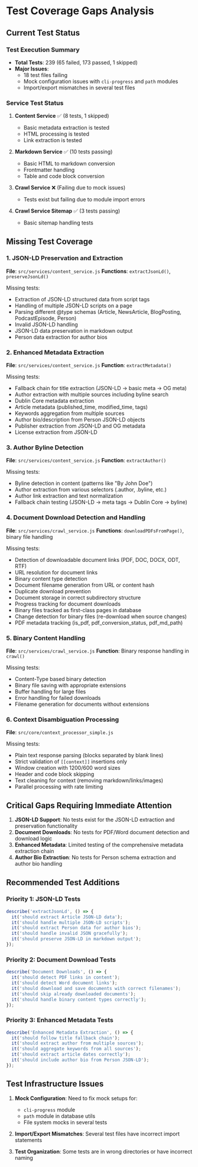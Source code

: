 # Test Coverage Gaps Analysis

## Current Test Status

### Test Execution Summary

- **Total Tests**: 239 (65 failed, 173 passed, 1 skipped)
- **Major Issues**:
  - 18 test files failing
  - Mock configuration issues with `cli-progress` and `path` modules
  - Import/export mismatches in several test files

### Service Test Status

1. **Content Service** ✅ (8 tests, 1 skipped)
   - Basic metadata extraction is tested
   - HTML processing is tested
   - Link extraction is tested

2. **Markdown Service** ✅ (10 tests passing)
   - Basic HTML to markdown conversion
   - Frontmatter handling
   - Table and code block conversion

3. **Crawl Service** ❌ (Failing due to mock issues)
   - Tests exist but failing due to module import errors
4. **Crawl Service Sitemap** ✅ (3 tests passing)
   - Basic sitemap handling tests

## Missing Test Coverage

### 1. JSON-LD Preservation and Extraction

**File**: `src/services/content_service.js` **Functions**: `extractJsonLd()`, `preserveJsonLd()`

Missing tests:

- Extraction of JSON-LD structured data from script tags
- Handling of multiple JSON-LD scripts on a page
- Parsing different @type schemas (Article, NewsArticle, BlogPosting, PodcastEpisode, Person)
- Invalid JSON-LD handling
- JSON-LD data preservation in markdown output
- Person data extraction for author bios

### 2. Enhanced Metadata Extraction

**File**: `src/services/content_service.js` **Function**: `extractMetadata()`

Missing tests:

- Fallback chain for title extraction (JSON-LD → basic meta → OG meta)
- Author extraction with multiple sources including byline search
- Dublin Core metadata extraction
- Article metadata (published_time, modified_time, tags)
- Keywords aggregation from multiple sources
- Author bio/description from Person JSON-LD objects
- Publisher extraction from JSON-LD and OG metadata
- License extraction from JSON-LD

### 3. Author Byline Detection

**File**: `src/services/content_service.js` **Function**: `extractAuthor()`

Missing tests:

- Byline detection in content (patterns like "By John Doe")
- Author extraction from various selectors (.author, .byline, etc.)
- Author link extraction and text normalization
- Fallback chain testing (JSON-LD → meta tags → Dublin Core → byline)

### 4. Document Download Detection and Handling

**File**: `src/services/crawl_service.js` **Functions**: `downloadPDFsFromPage()`, binary file handling

Missing tests:

- Detection of downloadable document links (PDF, DOC, DOCX, ODT, RTF)
- URL resolution for document links
- Binary content type detection
- Document filename generation from URL or content hash
- Duplicate download prevention
- Document storage in correct subdirectory structure
- Progress tracking for document downloads
- Binary files tracked as first-class pages in database
- Change detection for binary files (re-download when source changes)
- PDF metadata tracking (is_pdf, pdf_conversion_status, pdf_md_path)

### 5. Binary Content Handling

**File**: `src/services/crawl_service.js` **Function**: Binary response handling in `crawl()`

Missing tests:

- Content-Type based binary detection
- Binary file saving with appropriate extensions
- Buffer handling for large files
- Error handling for failed downloads
- Filename generation for documents without extensions

### 6. Context Disambiguation Processing

**File**: `src/core/context_processor_simple.js`

Missing tests:

- Plain text response parsing (blocks separated by blank lines)
- Strict validation of `[[context]]` insertions only
- Window creation with 1200/600 word sizes
- Header and code block skipping
- Text cleaning for context (removing markdown/links/images)
- Parallel processing with rate limiting

## Critical Gaps Requiring Immediate Attention

1. **JSON-LD Support**: No tests exist for the JSON-LD extraction and preservation functionality
2. **Document Downloads**: No tests for PDF/Word document detection and download logic
3. **Enhanced Metadata**: Limited testing of the comprehensive metadata extraction chain
4. **Author Bio Extraction**: No tests for Person schema extraction and author bio handling

## Recommended Test Additions

### Priority 1: JSON-LD Tests

```javascript
describe('extractJsonLd', () => {
  it('should extract Article JSON-LD data');
  it('should handle multiple JSON-LD scripts');
  it('should extract Person data for author bios');
  it('should handle invalid JSON gracefully');
  it('should preserve JSON-LD in markdown output');
});
```

### Priority 2: Document Download Tests

```javascript
describe('Document Downloads', () => {
  it('should detect PDF links in content');
  it('should detect Word document links');
  it('should download and save documents with correct filenames');
  it('should skip already downloaded documents');
  it('should handle binary content types correctly');
});
```

### Priority 3: Enhanced Metadata Tests

```javascript
describe('Enhanced Metadata Extraction', () => {
  it('should follow title fallback chain');
  it('should extract author from multiple sources');
  it('should aggregate keywords from all sources');
  it('should extract article dates correctly');
  it('should include author bio from Person JSON-LD');
});
```

## Test Infrastructure Issues

1. **Mock Configuration**: Need to fix mock setups for:
   - `cli-progress` module
   - `path` module in database utils
   - File system mocks in several tests

2. **Import/Export Mismatches**: Several test files have incorrect import statements

3. **Test Organization**: Some tests are in wrong directories or have incorrect naming

